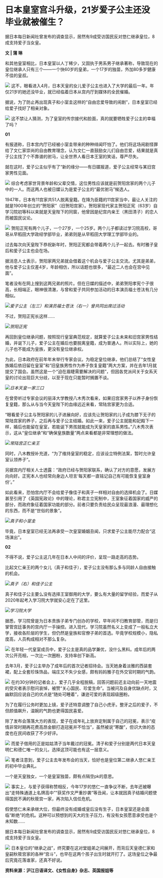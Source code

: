 # 日本皇室宫斗升级，21岁爱子公主还没毕业就被催生？

据日本每日新闻社曾发布的调查显示，居然有9成受访国民反对悠仁继承皇位，8成支持爱子当女皇。

**文 | 蒲 琳**

和其他皇室相比，日本皇室以人丁稀少，又固执于男系男子继承著称，导致现在的皇位继承人只有三个——一个快60岁的皇弟，一个17岁的独苗，外加80多岁健康不佳的皇叔。

![](https://inews.gtimg.com/news_bt/O-Q887vPUjD84ROqrzwAZa-lbPySIDC00a_e-nHTOKavsAA/1000)
这不，眼看进入4月，日本天皇的女儿爱子公主也进入了大学的最后一年。年仅21岁的她还没毕业，就已经临着日本从宫内厅到媒体的全民催婚。

据说，为了防止再出现真子和小室圭这样的“自由恋爱导致的闹剧”，日本皇室已经给爱子找好了相亲对象。

![](https://inews.gtimg.com/news_bt/OOiHB7c_U8YbqwUkgTamWsGFWzOIP2L0GxFRwVTEyzdrUAA/1000)
这不禁让人猜测，为了皇室的传宗接代和脸面，真的就要牺牲爱子公主的幸福了吗？

**01**

有报道称，日本宫内厅已经被小室圭带来的种种绯闻吓怕了。他们将这场闹剧怪罪给了文仁家崇尚的自由教育理念，认为文仁一直鼓励女儿们自由恋爱，结果就是真子公主找了个不靠谱的驸马，让全世界人看日本王室的笑话，尊严尽失。

就在这时，爱子公主似乎有了“新的缘分——有日媒报道，爱子公主经常与某旧宫家男性见面。

![](https://inews.gtimg.com/news_bt/OSvvpMpcxvCQ7ZFZWFzWlhjSta_n4jlR_EaJBgoQ-7mjQAA/1000)
综合考虑家世背景年龄和父辈交情，这位男性应该就是前贺阳宫家的两个儿子中的一人。而这两人也被日媒认为是爱子公主的“最优驸马”候选人。

1947年，日本有11宫家共51人脱离皇籍。在降为臣籍的11宫家当中，最让人关注的就是1900年创立的“贺阳家”（旧贺阳宫家）。贺阳家现代家主贺阳正宪（63岁）自学习院初等科以来就是天皇陛下的同窗，他曾因是纪宫内亲王（黑田清子）的恋人而被国民议论。

![](https://inews.gtimg.com/news_bt/OhUNTDuE-uxhywIsD3q59qMUcPQytzaiFpOHtIE5pr20EAA/1000)
贺阳正宪有两个儿子，一个27岁，一个25岁。两个儿子都读过学习院高校，哥哥从早稻田大学政经学部毕业，弟弟则是从早稻田大学理工学部毕业的。

过去每次向天皇陛下恭祝新年时，贺阳正宪都会带着两个儿子一起去。有时雅子皇后和爱子公主也会在场。

据消息人士表示，贺阳家两兄弟就会借着这个机会与爱子公主交流。尤其是弟弟，他与爱子公主仅差4岁，年龄相仿，所以话题也很多，“最近二人也会在宫中见面”。

笔者没有在网上搜到这两兄弟的照片。但在日媒的描述中，弟弟贺阳孝宪个子很高，长相端正，眼神很清澈，与曾和爱子共同参加活动的日本演员福士苍汰有几分相似。

![](https://inews.gtimg.com/news_bt/OILIG0uv8opxGYMaSdhGYqeFzCBzQ3_yRbEOb8109sNZcAA/1000)_爱子公主（左三）和演员福士苍汰（右一）曾共同出席过活动_

不过，贺阳正宪长这样……

![](https://inews.gtimg.com/news_bt/Oxp9nipkam3RAABFNMhsVzGiMNP97NEp0RYb2s7z3s56AAA/1000)_贺阳正宪_

再回到皇位继承问题，按照现行皇室典范规定，就算爱子公主未来和旧宫家男性结婚，并诞下儿子，爱子公主在婚后也要脱离皇籍，成为普通人。所以实际上，她的儿子也不能成为皇族，更没有皇位继承权。

为此，日本政府在前年年末举行专家会议。为稳定皇位继承，他们总结了“女性皇族婚后依旧留在皇室”和“旧皇族男性作为养子恢复皇籍”两大方案，并在去年1月就提交了国会。虽然这是一个“迫在眉睫需要解决的问题”，但因各党派间关于女系天皇的讨论出现巨大分歧，以至于现在只能暂时搁置不谈。

![](https://inews.gtimg.com/news_bt/OwE4b-H0lZPNNGSHO0XdTpdfxiIX4fz5GjpdAQ9RLhD_4AA/1000)_日本天皇一家三口_

在曾旁听过专家会议的丽泽大学教授八木秀次看来，如果旧宫家男子以养子身份恢复皇籍，那么从与当今天皇陛下的血缘远近来看，常陆宫家更为合适。

“眼看爱子公主与贺阳家的儿子进展向好，应该先让贺阳家的儿子成为膝下无子的常陆宫家的养子，之后再与爱子公主结婚。如此一来，爱子公主就能和妃殿下一样，婚后也能留在皇室，若能诞下男孩就能成为天皇家的直系男性。”八木秀次表示，这从“皇位继承”和“确保皇族数量”两点来看都是非常理想的做法。

![](https://inews.gtimg.com/news_bt/Oe_kxdBSLgfGbhQaMOeXNYBnDfOwydlOTIUaRL2pVkscgAA/1000)_常陆宫正仁亲王_

同时，八木教授补充道，“为了维持皇室的稳定，应该设立特例法案，暂时允许皇室认领养子”。

另据宫内厅相关人士透露：“政府已经与贺阳家联系，确认了对方的意愿，发展方向向好。正宪本人也经常向身边人坦言‘每天都一直铭记自己有可能恢复皇室身份’。”

如此看来，恐怕宫内厅不会给爱子像佳子和真子一样相对自由的选择机会了。日媒甚至引用了《英国宪政论》中的理论，称君主立宪制中，王室象征着国家的威严的部分，而政府象征着国家功能的部分。前者只要负责给民众呈现最浪漫、最理想化的东西，而不是“世俗的景象”。

![](https://inews.gtimg.com/news_bt/O8WUzXh492JKHqKnU0e6kZTepwUfjZ3Lt87sji6mbn1SwAA/1000)_真子和小室圭_

毕竟，日本皇室已经无法再承受一次皇室婚姻丑闻，只求爱子公主能尽力配合“这场演出”。

**02**

不得不说，爱子公主这几年在日本人中间的评价，呈现一路走高的态势。

比起文仁亲王的两个女儿（真子和佳子），爱子公主没有那么多与同龄人自由接触的机会。

![](https://inews.gtimg.com/news_bt/O9cGcgnB0AWx47P0wmdSVTIpkJhmlfSSNvaEHU1SNesqgAA/1000)_真子（右）和佳子公主_

真子和佳子公主要么没有选择王室御用的大学，要么有大量的留学经验，而爱子从2020年起考入学习院大学就安心定在了这里。

![](https://inews.gtimg.com/news_bt/OzqzNjoPyMcG3gfx_3ScEpHCWVo-IflD7hlZMzSalcNM8AA/1000)_学习院大学_

据悉，学习院曾是为日本贵族子弟专门创办的学校，早年间不归教育部管，而是归掌管宫廷事务的宫内厅一手操控。进入现代，学习院虽然名义上变成了一般私立大学，接收各阶层的学生，但仍然是皇族和官僚子弟的首选。毕竟学校规模小，隐私度高，人员构成相对不那么复杂。

![](https://inews.gtimg.com/news_bt/OjgNPFx5AAUKSTU0QMLj7U9GmIngDN6z7h17tJD2vjtCcAA/1000)
在年轻一代皇室成员中，爱子公主是真的品学兼优，没什么黑料。成年后的两次公开亮相，一次比一次圈粉，支持率创下新高。

去年3月，爱子公主举办了成年后的首次记者招待会。当天她身着淡雅的西装套裙，配上全套珍珠饰品，端庄又不失少女感，颇有妈妈雅子在外交官时期的气韵。

![](https://inews.gtimg.com/news_bt/O7RwDuLXfktZDnKwUslb49hvi1CbcH8olCgysnblygYhAAA/1000)
在约30分钟的记者会上，爱子几乎全程脱稿，回答问题前还主动向前一天地震的受灾者表示慰问哀悼，被赞“关心国民、珍爱生命”。当被问及自身优缺点时，又幽默回应说自己的优点是“随处可睡着”，谦逊可爱的表现超级圈粉。

为了在履行公务时更加上镜，爱子还特意调整了自己小虎牙。整牙之后的爱子，不但颜值飙升，温婉的气韵也更得国民喜爱。

除了发布会落落大方的表现，爱子在成年礼上放弃定制属于自己的冠冕，表示“疫情非常时期再花费高昂金额打造冠冕并不恰当”，虽然被说“寒酸”，但识大体的态度也在民间收获了不少好评。

![](https://inews.gtimg.com/news_bt/OkX1bd4ymlF0PGJ-WeowU4A_ygBkvGM32F8qUud6_nY64AA/1000)
而爱子借用的正是姑姑清子当年戴过的冠冕。清子和爱子分别是两代日本天皇明仁和德仁唯一的女儿，选择这顶可能也有这一层意义。

![](https://inews.gtimg.com/news_bt/OtrjC4Zl-qbC7CdWuHn7qEkM6GgUglr2K4LZPlVMv91wEAA/1000)
笔者注意到，爱子公主去年发布会的当天，恰好也是皇位第二继承人悠仁亲王的初中毕业典礼。

一个是天皇独女，一个是皇室独苗，颇有点隔空pk的意思。

![](https://inews.gtimg.com/news_bt/Og_XryvJAUwh1slSPnDAzCgOwlJdmX3fBn5cAsI0HcjIYAA/1000)
事实上，与爱子获得称赞相反，今年17岁的悠仁一直争议不断，去年还被曝出“走特殊通道上名牌高中”“获奖作文严重抄袭”等丑闻，让本就因真子结婚问题使得国民不满的秋筱宫一家，再次陷入信任危机。

假使悠仁未来承继大位，但最终没有成婚或皇后没有生子，日本皇室还是会面临“断绝”的危机。这种可以预想到的天大的生子压力，有没有女孩愿意承受也是个未知数……

据日本每日新闻社曾发布的调查显示，居然有9成受访国民反对悠仁继承皇位，8成支持爱子当女皇。

![](https://inews.gtimg.com/news_bt/OaEz7QD4FWXMd2uFBwsDDDxxsNurfnYqMbQF1umLJHvYgAA/1000)
日本皇位的“继承之战”，终究要在这对堂姐弟之间展开，而背后天皇德仁家和皇嗣秋筱宫家的各种“宫斗”，也早在这两个孩子出生时就开打了。这场皇位之争最后究竟花落谁家，还真不好说。

**资料来源：沪江日语译文、《女性自身》杂志、英国报姐等**

